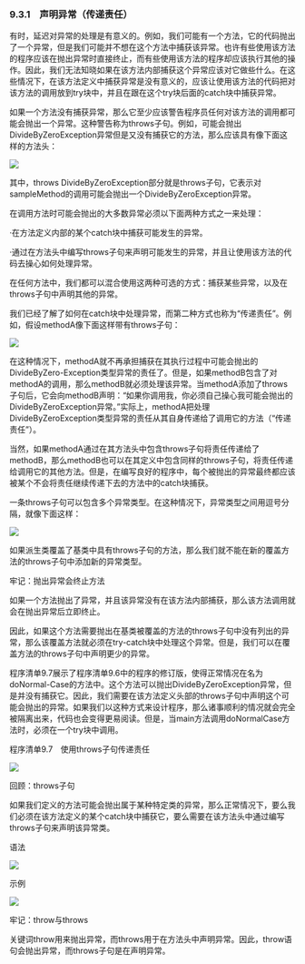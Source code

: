    

### 9.3.1　声明异常（传递责任）

有时，延迟对异常的处理是有意义的。例如，我们可能有一个方法，它的代码抛出了一个异常，但是我们可能并不想在这个方法中捕获该异常。也许有些使用该方法的程序应该在抛出异常时直接终止，而有些使用该方法的程序却应该执行其他的操作。因此，我们无法知晓如果在该方法内部捕获这个异常应该对它做些什么。在这些情况下，在该方法定义中捕获异常是没有意义的，应该让使用该方法的代码把对该方法的调用放到try块中，并且在跟在这个try块后面的catch块中捕获异常。

如果一个方法没有捕获异常，那么它至少应该警告程序员任何对该方法的调用都可能会抛出一个异常。这种警告称为throws子句。例如，可能会抛出DivideByZeroException异常但是又没有捕获它的方法，那么应该具有像下面这样的方法头：

![](0-Assets/Epubook/程序员编程语言经典合集（计算机科学丛书5册套装），javapython编程语言含经典教材龙书《编译原理》%20(Bruce%20Eckel%20%20Alfred%20V.%20Aho%20%20Monica%20S.%20Lam%20etc.)%20(Z-Library)/images/image11002.jpeg)

其中，throws DivideByZeroException部分就是throws子句，它表示对sampleMethod的调用可能会抛出一个DivideByZeroException异常。

在调用方法时可能会抛出的大多数异常必须以下面两种方式之一来处理：

·在方法定义内部的某个catch块中捕获可能发生的异常。

·通过在方法头中编写throws子句来声明可能发生的异常，并且让使用该方法的代码去操心如何处理异常。

在任何方法中，我们都可以混合使用这两种可选的方式：捕获某些异常，以及在throws子句中声明其他的异常。

我们已经了解了如何在catch块中处理异常，而第二种方式也称为“传递责任”。例如，假设methodA像下面这样带有throws子句：

![](0-Assets/Epubook/程序员编程语言经典合集（计算机科学丛书5册套装），javapython编程语言含经典教材龙书《编译原理》%20(Bruce%20Eckel%20%20Alfred%20V.%20Aho%20%20Monica%20S.%20Lam%20etc.)%20(Z-Library)/images/image11003.jpeg)

在这种情况下，methodA就不再承担捕获在其执行过程中可能会抛出的DivideByZero-Exception类型异常的责任了。但是，如果methodB包含了对methodA的调用，那么methodB就必须处理该异常。当methodA添加了throws子句后，它会向methodB声明：“如果你调用我，你必须自己操心我可能会抛出的DivideByZeroException异常。”实际上，methodA把处理DivideByZeroException类型异常的责任从其自身传递给了调用它的方法（“传递责任”）。

当然，如果methodA通过在其方法头中包含throws子句将责任传递给了methodB，那么methodB也可以在其定义中包含同样的throws子句，将责任传递给调用它的其他方法。但是，在编写良好的程序中，每个被抛出的异常最终都应该被某个不会将责任继续传递下去的方法中的catch块捕获。

一条throws子句可以包含多个异常类型。在这种情况下，异常类型之间用逗号分隔，就像下面这样：

![](0-Assets/Epubook/程序员编程语言经典合集（计算机科学丛书5册套装），javapython编程语言含经典教材龙书《编译原理》%20(Bruce%20Eckel%20%20Alfred%20V.%20Aho%20%20Monica%20S.%20Lam%20etc.)%20(Z-Library)/images/image11004.jpeg)

如果派生类覆盖了基类中具有throws子句的方法，那么我们就不能在新的覆盖方法的throws子句中添加新的异常类型。

牢记：抛出异常会终止方法

如果一个方法抛出了异常，并且该异常没有在该方法内部捕获，那么该方法调用就会在抛出异常后立即终止。

因此，如果这个方法需要抛出在基类被覆盖的方法的throws子句中没有列出的异常，那么该覆盖方法就必须在try-catch块中处理这个异常。但是，我们可以在覆盖方法的throws子句中声明更少的异常。

程序清单9.7展示了程序清单9.6中的程序的修订版，使得正常情况在名为doNormal-Case的方法中。这个方法可以抛出DivideByZeroException异常，但是并没有捕获它。因此，我们需要在该方法定义头部的throws子句中声明这个可能会抛出的异常。如果我们以这种方式来设计程序，那么诸事顺利的情况就会完全被隔离出来，代码也会变得更易阅读。但是，当main方法调用doNormalCase方法时，必须在一个try块中调用。

程序清单9.7　使用throws子句传递责任

![](0-Assets/Epubook/程序员编程语言经典合集（计算机科学丛书5册套装），javapython编程语言含经典教材龙书《编译原理》%20(Bruce%20Eckel%20%20Alfred%20V.%20Aho%20%20Monica%20S.%20Lam%20etc.)%20(Z-Library)/images/image11005.jpeg)

回顾：throws子句

如果我们定义的方法可能会抛出属于某种特定类的异常，那么正常情况下，要么我们必须在该方法定义的某个catch块中捕获它，要么需要在该方法头中通过编写throws子句来声明该异常类。

语法

![](0-Assets/Epubook/程序员编程语言经典合集（计算机科学丛书5册套装），javapython编程语言含经典教材龙书《编译原理》%20(Bruce%20Eckel%20%20Alfred%20V.%20Aho%20%20Monica%20S.%20Lam%20etc.)%20(Z-Library)/images/image11006.jpeg)

示例

![](0-Assets/Epubook/程序员编程语言经典合集（计算机科学丛书5册套装），javapython编程语言含经典教材龙书《编译原理》%20(Bruce%20Eckel%20%20Alfred%20V.%20Aho%20%20Monica%20S.%20Lam%20etc.)%20(Z-Library)/images/image11007.jpeg)

牢记：throw与throws

关键词throw用来抛出异常，而throws用于在方法头中声明异常。因此，throw语句会抛出异常，而throws子句是在声明异常。